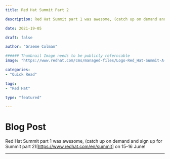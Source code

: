 ```yaml
---
title: Red Hat Summit Part 2

description: Red Hat Summit part 1 was awesome, (catch up on demand and sign up for Summit part 2)[https://www.redhat.com/en/summit] on 15-16 June!

date: 2021-19-05

draft: false

author: "Graeme Colman"

###### Thumbnail Image needs to be publicly referncable
image: "https://www.redhat.com/cms/managed-files/Logo-Red_Hat-Summit-A-Standard-RGB-02.svg"

categories:
- "Quick Read"

tags:
- "Red Hat"

type: "featured"

---
```


# Blog Post

Red Hat Summit part 1 was awesome, (catch up on demand and sign up for Summit part 2)[https://www.redhat.com/en/summit] on 15-16 June! 
        
        
--- 


